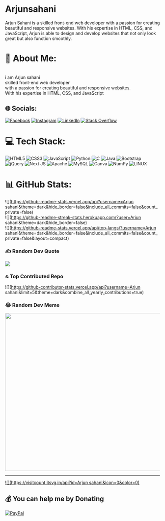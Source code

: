 # Arjunsahani
Arjun Sahani is a skilled front-end web developer with a passion for creating beautiful and responsive websites. With his expertise in HTML, CSS, and JavaScript, Arjun is able to design and develop websites that not only look great but also function smoothly.
# 💫 About Me:
<br> i  am Arjun sahani <br>skilled front-end web developer <br>with a passion for creating beautiful and responsive websites. <br>With his expertise in HTML, CSS, and JavaScript


## 🌐 Socials:
[![Facebook](https://img.shields.io/badge/Facebook-%231877F2.svg?logo=Facebook&logoColor=white)](https://facebook.com/arjun.rack.9) [![Instagram](https://img.shields.io/badge/Instagram-%23E4405F.svg?logo=Instagram&logoColor=white)](https://instagram.com/rdx____arjun_____) [![LinkedIn](https://img.shields.io/badge/LinkedIn-%230077B5.svg?logo=linkedin&logoColor=white)](https://linkedin.com/in/arjun-sahani-) [![Stack Overflow](https://img.shields.io/badge/-Stackoverflow-FE7A16?logo=stack-overflow&logoColor=white)](https://stackoverflow.com/users/arjun-sahani) 

# 💻 Tech Stack:
![HTML5](https://img.shields.io/badge/html5-%23E34F26.svg?style=for-the-badge&logo=html5&logoColor=white) ![CSS3](https://img.shields.io/badge/css3-%231572B6.svg?style=for-the-badge&logo=css3&logoColor=white) ![JavaScript](https://img.shields.io/badge/javascript-%23323330.svg?style=for-the-badge&logo=javascript&logoColor=%23F7DF1E) ![Python](https://img.shields.io/badge/python-3670A0?style=for-the-badge&logo=python&logoColor=ffdd54) ![C](https://img.shields.io/badge/c-%2300599C.svg?style=for-the-badge&logo=c&logoColor=white) ![Java](https://img.shields.io/badge/java-%23ED8B00.svg?style=for-the-badge&logo=java&logoColor=white) ![Bootstrap](https://img.shields.io/badge/bootstrap-%23563D7C.svg?style=for-the-badge&logo=bootstrap&logoColor=white) ![jQuery](https://img.shields.io/badge/jquery-%230769AD.svg?style=for-the-badge&logo=jquery&logoColor=white) ![Next JS](https://img.shields.io/badge/Next-black?style=for-the-badge&logo=next.js&logoColor=white) ![Apache](https://img.shields.io/badge/apache-%23D42029.svg?style=for-the-badge&logo=apache&logoColor=white) ![MySQL](https://img.shields.io/badge/mysql-%2300f.svg?style=for-the-badge&logo=mysql&logoColor=white) ![Canva](https://img.shields.io/badge/Canva-%2300C4CC.svg?style=for-the-badge&logo=Canva&logoColor=white) ![NumPy](https://img.shields.io/badge/numpy-%23013243.svg?style=for-the-badge&logo=numpy&logoColor=white) ![LINUX](https://img.shields.io/badge/Linux-FCC624?style=for-the-badge&logo=linux&logoColor=black)
# 📊 GitHub Stats:
![](https://github-readme-stats.vercel.app/api?username=Arjun sahani&theme=dark&hide_border=false&include_all_commits=false&count_private=false)<br/>
![](https://github-readme-streak-stats.herokuapp.com/?user=Arjun sahani&theme=dark&hide_border=false)<br/>
![](https://github-readme-stats.vercel.app/api/top-langs/?username=Arjun sahani&theme=dark&hide_border=false&include_all_commits=false&count_private=false&layout=compact)

### ✍️ Random Dev Quote
![](https://quotes-github-readme.vercel.app/api?type=horizontal&theme=radical)

### 🔝 Top Contributed Repo
![](https://github-contributor-stats.vercel.app/api?username=Arjun sahani&limit=5&theme=dark&combine_all_yearly_contributions=true)

### 😂 Random Dev Meme
<img src="software-developer-g4996e93a4_1920" width="512px"/>

---
[![](https://visitcount.itsvg.in/api?id=Arjun sahani&icon=0&color=0)](https://visitcount.itsvg.in)

  ## 💰 You can help me by Donating
  [![PayPal](https://img.shields.io/badge/PayPal-00457C?style=for-the-badge&logo=paypal&logoColor=white)](https://paypal.me/Arjunkumar.in65@gmail.com) 

  
<!-- Proudly created with GPRM ( https://gprm.itsvg.in ) -->
